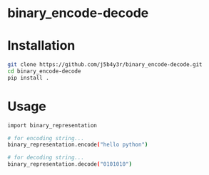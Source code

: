 # binary_encode-decode


# Installation
```bash
git clone https://github.com/j5b4y3r/binary_encode-decode.git
cd binary_encode-decode
pip install .
```
# Usage
```bash
import binary_representation

# for encoding string...
binary_representation.encode("hello python")

# for decoding string...
binary_representation.decode("0101010")
```
